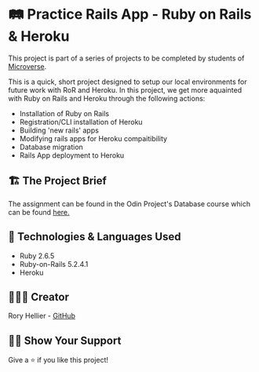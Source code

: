 # 🛤️ Practice Rails App - Ruby on Rails & Heroku

This project is part of a series of projects to be completed by students of [Microverse](https://www.microverse.org/ 'The Global School for Remote Software Developers!').

This is a quick, short project designed to setup our local environments for future work with RoR and Heroku. In this project, we get more aquainted with Ruby on Rails and Heroku through the following actions:

  - Installation of Ruby on Rails
  - Registration/CLI installation of Heroku
  - Building 'new rails' apps
  - Modifying rails apps for Heroku compaitibility
  - Database migration
  - Rails App deployment to Heroku

## 🏗️ The Project Brief

The assignment can be found in the Odin Project's Database course which can be found [here.](https://www.theodinproject.com/courses/web-development-101/lessons/your-first-rails-application)

## 🔬 Technologies & Languages Used

 - Ruby 2.6.5
 - Ruby-on-Rails 5.2.4.1
 - Heroku

## 👨🏽‍💻 Creator

Rory Hellier - [GitHub](https://github.com/Rhelli)

## 👍🏽 Show Your Support

Give a ⭐️ if you like this project!
